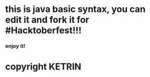 <H1>this is java basic syntax, you can edit it and fork it for #Hacktoberfest!!!</H1>
<h3>enjoy it!</h3>
<h1>copyright KETRIN</h1>